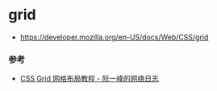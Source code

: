# grid

- <https://developer.mozilla.org/en-US/docs/Web/CSS/grid>


### 参考

- [CSS Grid 网格布局教程 - 阮一峰的网络日志](http://www.ruanyifeng.com/blog/2019/03/grid-layout-tutorial.html)